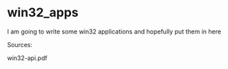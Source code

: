 # win32_apps
I am going to write some win32 applications and hopefully put them in here

Sources:

win32-api.pdf
